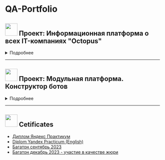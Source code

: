 # QA-Portfolio

## <img src="https://github.com/qavero/qavero/blob/main/icons/cat2.png" title="" alt="" width="40" height="40"/> Проект: Информационная платформа о всех IT-компаниях "Octopus"
<details><summary> Подробнее </summary>   
  
 
  <img src="https://github.com/qavero/QA-Portfolio/blob/main/22-12-2023%2001-26-18.png" title="Главная страница" alt="" width="" height="500" align="right"/> 

[Ссылка на Github проекта](https://github.com/Information-platform-about-IT-companies)

Информационная онлайн-платформа “OCTOPUS” представляет собой веб-приложение с информацией об IT-компаниях в России. На платформе пользователи могут найти информацию о компаниях, их специализации, услугах, клиентах, партнёрах, офисах и многое другое. Кроме того, платформа предоставляет возможность сравнивать компании по различным параметрам и оставлять отзывы. Цель проекта - разработать площадку-википедию IT-компаний, где собрана информация о компаниях в одном месте, которая систематизирована и представлена в удобном для пользователя формате. 
Платформа может быть полезной для любых пользователей, заинтересованных в ИТ-сфере


### Тестовая документация по проекту:
- [Чек-листы](https://docs.google.com/spreadsheets/d/1BpmtQwwGEh1iYr-TKAZOLygV3b1avDg6/edit?usp=sharing&ouid=115646348404654575918&rtpof=true&sd=true)
- [Тест-кейсы API](https://docs.google.com/spreadsheets/d/1pKo2sUtvwHdVIqn_s7tBqNtCifjZSGAk/edit?usp=sharing&ouid=115646348404654575918&rtpof=true&sd=true)
- [Баг-репорты в Github](https://github.com/Information-platform-about-IT-companies/Qase_bugs/issues)
- [Postman collections](https://github.com/qavero/QA-Portfolio/tree/main/Postman.Collections)
- [MindMap](https://miro.com/app/board/uXjVNSThPFM=/?moveToWidget=3458764570202067246&cot=14)
- [Тест-план](https://docs.google.com/document/d/1UgCi4drOQ8S2DTSOmVKxEvwQNzKYLWFdWrbs5EhC2cE/edit?usp=sharing)
- [Спецификация требований для MVP](https://docs.google.com/document/d/1RF9IzF6Yn1Un1Fa2JguudVVd95iR6qz6ySB90NWGfGQ/edit?usp=sharing)
- [Отчет о тестировании продукта](https://docs.google.com/document/d/19FiChlIkmc-dI6vKjPcVltNQrw1F7sC3LgU0QazeXzA/edit)
- [Тестирование фронтенда (тест-ран)](https://app.qase.io/public/report/ad269b10777e2f6c679ca43c13ffd4177be6d8c2) + [найденные дефекты](https://app.qase.io/public/report/ad269b10777e2f6c679ca43c13ffd4177be6d8c2#defects-tab) в TMS Qase.io
- [Тестирование API (тест-ран)](https://app.qase.io/public/report/4ee21c8178b0446ee8f2bda43422a832ac15dfaa) + [найденные дефекты](https://app.qase.io/public/report/4ee21c8178b0446ee8f2bda43422a832ac15dfaa#defects-tab) в TMS Qase.io
  </details>

    
----------
###
## <img src="https://github.com/qavero/qavero/blob/main/icons/cat2.png" title="" alt="" width="40" height="40"/> Проект: Модульная платформа. Конструктор ботов
<details><summary> Подробнее </summary>   
  
[Ссылка на Github проекта](https://github.com/modular-platform-it)

  Модульная платформа представляет собой набор сервисов и готовых решений, позволяющий в короткие сроки собрать полнофункциональный проект, закрывающий большую часть потребностей типового стартапа. Платформа будет построена на основе микро-сервисной архитектуры с использованием микро фронтендов для формирования UI. Каждая его часть это отдельное приложение или набор виджетов со всей необходимой для их работы обвязкой. Цель проекта - собрать конструктор ботов. Приложение предназначено для использования на сервере ограниченным количеством пользователей из белого списка. Система предоставляет возможность создания и управления персональными ботами, настройку логики поведения ботов. Все боты и действия с ними доступны всем пользователям из списка.  
Конструктор ботов  включает в себя следующие части:
- Приложение для управления ботами (веб-приложение управления)
- Серверное приложение, которое обеспечивает запуск и работу ботов
- Приложение для тестирования работоспособности веб-приложения управления и серверной части

<details><summary>Скрин главной страницы Конструктора ботов </summary>
  <img src="https://github.com/qavero/qavero/blob/main/icons/08-07-2024%2016-55-46.png" title="Главная страница" alt="" width="1000" height="" align=""/> 
  </details>

### Тестовая документация по проекту:
- [Чек-листы]()
- [Тест-кейсы API]()
- [Баг-репорты в Github]()
- [Postman collections]()
- [MindMap]()
- [Тест-план]()
- [Спецификация требований для MVP]()
- [Отчет о тестировании продукта]()
- [Тестирование фронтенда (тест-ран)]() + [найденные дефекты]() в TMS Qase.io
- [Тестирование API (тест-ран)]() + [найденные дефекты]() в TMS Qase.io
   </details>
- ---------------------

## <img src="https://github.com/qavero/qavero/blob/main/icons/cat4.png" title="" alt="" width="40" height="40"/> Cetificates
- [Диплом Яндекс Практикум](https://github.com/qavero/qa-portfolio/blob/main/Certificates/Veronika%20Kulikova%20diplom%20Yandex%20Practicum.pdf)
- [Diplom Yandex Practicum (English)](https://github.com/qavero/qa-portfolio/blob/main/Certificates/Veronika%20Kulikova_dimpom_english.pdf)
- [Багатон сентябрь 2023](https://github.com/qavero/qa-portfolio/blob/main/Certificates/%D0%91%D0%B0%D0%B3%D0%B0%D1%82%D0%BE%D0%BD_%D0%B1%D0%BB%D0%B0%D0%B3%D0%BE%D0%B4%D0%B0%D1%80%D1%81%D1%82%D0%B2%D0%B5%D0%BD%D0%BD%D0%BE%D0%B5_%D0%BF%D0%B8%D1%81%D1%8C%D0%BC%D0%BE_%D0%9A%D0%BE%D0%BC%D0%B0%D0%BD%D0%B4%D0%B0_2.pdf)
- [Багатон декабрь 2023 - участие в качестве жюри](https://github.com/qavero/qa-portfolio/blob/main/Certificates/%D0%91%D0%B0%D0%B3%D0%B0%D1%82%D0%BE%D0%BD%2014.12.2023%20_%D0%B1%D0%BB%D0%B0%D0%B3%D0%BE%D0%B4%D0%B0%D1%80%D1%81%D1%82%D0%B2%D0%B5%D0%BD%D0%BD%D0%BE%D0%B5%20%D0%BF%D0%B8%D1%81%D1%8C%D0%BC%D0%BE_%D0%B6%D1%8E%D1%80%D0%B8.pdf)


